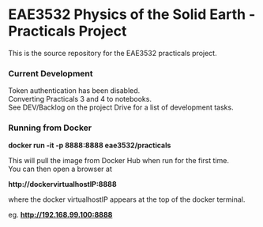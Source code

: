 # EAE3532 Physics of the Solid Earth - Practicals Project

This is the source repository for the EAE3532 practicals project.

### Current Development

Token authentication has been disabled.  
Converting Practicals 3 and 4 to notebooks.  
See DEV/Backlog on the project Drive for a list of development tasks.


### Running from Docker

__docker run -it -p 8888:8888 eae3532/practicals__  
  
This will pull the image from Docker Hub when run for the first time.  
You can then open a browser at  
  
__http://dockervirtualhostIP:8888__
  
where the docker virtualhostIP appears at the top of the docker terminal.  
  
eg. __http://192.168.99.100:8888__  

